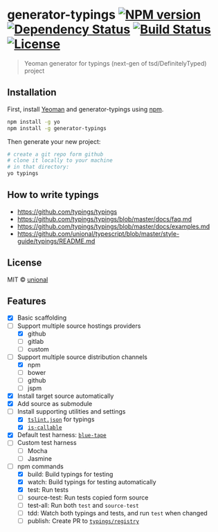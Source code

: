 # generator-typings [![NPM version][npm-image]][npm-url] [![Dependency Status][daviddm-image]][daviddm-url] [![Build Status][travis-image]][travis-url] [![License][license-image]][license-url]

> Yeoman generator for typings (next-gen of tsd/DefinitelyTyped) project

## Installation

First, install [Yeoman](http://yeoman.io) and generator-typings using [npm](https://www.npmjs.com/).

```sh
npm install -g yo
npm install -g generator-typings
```

Then generate your new project:

```sh
# create a git repo form github
# clone it locally to your machine
# in that directory:
yo typings
```

## How to write typings
- https://github.com/typings/typings
- https://github.com/typings/typings/blob/master/docs/faq.md
- https://github.com/typings/typings/blob/master/docs/examples.md
- https://github.com/unional/typescript/blob/master/style-guide/typings/README.md

## License

MIT © [unional](https://github.com/unional)


[npm-image]: https://badge.fury.io/js/generator-typings.svg
[npm-url]: https://npmjs.org/package/generator-typings
[travis-image]: https://travis-ci.org/typings/generator-typings.svg?branch=master
[travis-url]: https://travis-ci.org/typings/generator-typings
[daviddm-image]: https://david-dm.org/typings/generator-typings.svg?theme=shields.io
[daviddm-url]: https://david-dm.org/typings/generator-typings
[license-image]: http://img.shields.io/:license-mit-blue.svg?style=flat-square
[license-url]: http://unional.mit-license.org

## Features
* [x] Basic scaffolding
* [ ] Support multiple source hostings providers
  * [x] github
  * [ ] gitlab
  * [ ] custom
* [ ] Support multiple source distribution channels
  * [x] npm
  * [ ] bower
  * [ ] github
  * [ ] jspm
* [x] Install target source automatically
* [x] Add source as submodule
* [ ] Install supporting utilities and settings
  * [x] [`tslint.json`](https://github.com/typings/tslint-config-typings) for typings
  * [x] [`is-callable`](https://www.npmjs.com/package/is-callable)
* [x] Default test harness: [`blue-tape`](https://www.npmjs.com/package/blue-tape)
* [ ] Custom test harness
  * [ ] Mocha
  * [ ] Jasmine
* [ ] npm commands
  * [x] build: Build typings for testing
  * [x] watch: Build typings for testing automatically
  * [x] test: Run tests
  * [ ] source-test: Run tests copied form source
  * [ ] test-all: Run both `test` and `source-test`
  * [ ] tdd: Watch both typings and tests, and run `test` when changed
  * [ ] publish: Create PR to [`typings/registry`](https://github.com/typings/registry)
